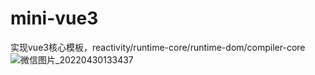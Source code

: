 # mini-vue3
实现vue3核心模板，reactivity/runtime-core/runtime-dom/compiler-core
![微信图片_20220430133437](https://user-images.githubusercontent.com/65998645/166102288-e5aa01e9-3ffe-4fdd-a3ba-95f030c0d097.jpg)
